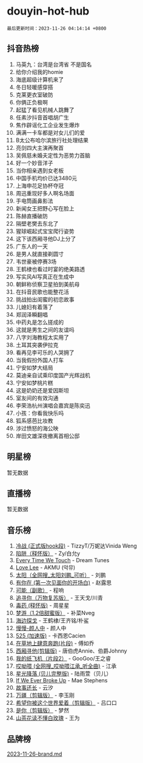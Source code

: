 # douyin-hot-hub

`最后更新时间：2023-11-26 04:14:14 +0800`

## 抖音热榜

1. 马英九：台湾是台湾省 不是国名
1. 给你介绍我的homie
1. 海底超级计算机来了
1. 冬日轻暖感穿搭
1. 克莱更衣室破防
1. 你俩正负极啊
1. 起猛了看见机械人跳舞了
1. 任素汐抖音首唱胡广生
1. 焦作辟谣化工企业发生爆炸
1. 满满一卡车都是对女儿们的爱
1. B太公布哈尔滨旅行社处理结果
1. 亮剑四大主演再聚首
1. 吴佩慈未婚夫定性为恶势力首脑
1. 好一个妙音洋子
1. 当你相亲遇到女老板
1. 中国手机均价已达3480元
1. 上海申花足协杯夺冠
1. 周迅重现好多人啊名场面
1. 手电筒画鼻影法
1. 新闻女王把野心写在脸上
1. 陈赫直播破防
1. 隔壁老樊去东北了
1. 猩球崛起式宝宝爬行姿势
1. 这下该西厢寻他DJ上分了
1. 广东人的一天
1. 是男人就直接剃圆寸
1. 韦世豪被停赛3场
1. 王鹤棣也看过时宴的绝美路透
1. 写实风AI写真正在生成中
1. 朝鲜称侦察卫星拍到美航母
1. 在抖音民歌也能整花活
1. 挑战拍出闺蜜的初恋故事
1. 儿媳妇有着落了
1. 郑润泽瞬翻唱
1. 中药丸是怎么搓成的
1. 这就是男生之间的友谊吗
1. 八字刘海教程太实用了
1. 土耳其突袭伊拉克
1. 看再见李可乐的人哭拥了
1. 当我假扮外国人打车
1. 宁安如梦大结局
1. 莫迪亲自试乘印度国产光辉战机
1. 宁安如梦桃片糕
1. 这是奶奶还是爱因斯坦
1. 室友间的有效沟通
1. 李荣浩杭州演唱会嘉宾是陈奕迅
1. 小孩：你看我快乐吗
1. 狐系感芭比妆教
1. 涉过愤怒的海公映
1. 岸田文雄深夜撤离首相公邸

## 明星榜

暂无数据

## 直播榜

暂无数据

## 音乐榜

1. [冷战 (正式版hook段)](https://sf3-cdn-tos.douyinstatic.com/obj/tos-cn-ve-2774/oMuEoiBasWApEMVDgNiI8VAByNmwo5J0pyf8Yx) - TizzyT/万妮达Vinida Weng
1. [陷阱（释怀版）](https://sf6-cdn-tos.douyinstatic.com/obj/tos-cn-ve-2774/oE8C21LeZrzKLDFfQYgMzx4GAIHageG5IzayY7) - Zy/白允y
1. [Every Time We Touch](https://sf3-cdn-tos.douyinstatic.com/obj/tos-cn-ve-2774/ogN6lUKQeBBfEVhIOMikG1CcJjugxk1tztZyhP) - Dream Tunes
1. [Love Lee](https://sf6-cdn-tos.douyinstatic.com/obj/tos-cn-ve-2774/o05GbkJGbCBTdDnMtB0fwOYgkeZp23vrWQDQBS) - AKMU (악뮤)
1. [太阳（全网搜_太阳刘鹏_可听）](https://sf3-cdn-tos.douyinstatic.com/obj/tos-cn-ve-2774/ogWbyIQnlBFImVbeDocRdCIYtBHlbJXgfZMvgz) - 刘鹏
1. [有你在 (第一次见面你的开场白)](https://sf6-cdn-tos.douyinstatic.com/obj/tos-cn-ve-2774/oAthrQ3ClJBfI57uBoFEgNDYtNCZ0TSYQQfxQ0) - 赵露思
1. [可能（副歌）](https://sf3-cdn-tos.douyinstatic.com/obj/tos-cn-ve-2774/cde1731888894259b333569393c2fb51) - 程响
1. [追寻你（万物复苏版）](https://sf6-cdn-tos.douyinstatic.com/obj/tos-cn-ve-2774/oYeAZJsbjIDit9APmBg8u6uDUQnHmoCf3gbo74) - 王天戈/川青
1. [毒药 (释怀版)](https://sf3-cdn-tos.douyinstatic.com/obj/tos-cn-ve-2774/oYILMEAzspdZBIzy4frJNB8ZHPHWAhiwowd4Ad) - 周星星
1. [梦游（1.2倍甜蜜版）](https://sf6-cdn-tos.douyinstatic.com/obj/tos-cn-ve-2774/o4gyAUm8hwufoEABmwVIiQtHsFuGzAEEWtNMzo) - 补菜Nveg
1. [海边探戈](https://sf3-cdn-tos.douyinstatic.com/obj/tos-cn-ve-2774/os9gE0VQCGqt6VQkZDyBBYvfSDY0QFe3vVmubn) - 王鹤棣/王齐铭/朴鲨
1. [慢慢-颜人中](https://sf3-cdn-tos.douyinstatic.com/obj/tos-cn-ve-2774/ocjHNfBXdBxQNC8ZGAeoLMFTUgtBg8bkExunDC) - 颜人中
1. [525 (加速版)](https://sf3-cdn-tos.douyinstatic.com/obj/tos-cn-ve-2774/oIfKCtqfDyP8Vc9FpAPgWMyezT6LnDT1abRwGg) - 卡西恩Cacien
1. [在草地上肆意奔跑(片段)](https://sf3-cdn-tos.douyinstatic.com/obj/tos-cn-ve-2774/8831d494742f45dabdfa8adb8b817259) - 傅如乔
1. [西厢寻他(剪辑版)](https://sf3-cdn-tos.douyinstatic.com/obj/tos-cn-ve-2774/oUsAVfAQKlRNxEv5qxvIB8o5qmIWUcXbzJKJhw) - 唐伯虎Annie、伯爵Johnny
1. [我的纸飞机（片段2）](https://sf3-cdn-tos.douyinstatic.com/obj/tos-cn-ve-2774/oM2ZrKcg2CD5AeRB2gkeXOFB1IxAGJdZPazYHf) - GooGoo/王之睿
1. [哎呦喂 (全网搜_哎呦喂江承_听全曲)](https://sf6-cdn-tos.douyinstatic.com/obj/tos-cn-ve-2774/o0uEo63ECfIFdmwKF5HMzF1FCfItHEagDDeCAL) - 江承
1. [星光降落 (贝儿完整版)](https://sf3-cdn-tos.douyinstatic.com/obj/tos-cn-ve-2774/okwB9hAwyAtsFFkFBzAX1hOOfQuIoMNs0W2Mwr) - 陆雨萱（贝儿）
1. [If We Ever Broke Up](https://sf3-cdn-tos.douyinstatic.com/obj/tos-cn-ve-2774/o8onj5HDk0ImtBmO0URBfeyCDXQJMYkQ1gb8Zy) - Mae Stephens
1. [故事还长](https://sf3-cdn-tos.douyinstatic.com/obj/tos-cn-ve-2774/30a26758c8594f0ab81ac675c33ee2c5) - 云汐
1. [万疆（剪辑版）](https://sf6-cdn-tos.douyinstatic.com/obj/tos-cn-ve-2774/ooG7oVgFlDTelKCjCsTTobQvbdtj1BBQXnfZd8) - 李玉刚
1. [希望你被这个世界爱着（剪辑版）](https://sf3-cdn-tos.douyinstatic.com/obj/tos-cn-ve-2774/oo4H3BfEygN7l7bQaMBOZHCQ1eI4FqtED5skQ2) - 吕口口
1. [是你（剪辑版）](https://sf3-cdn-tos.douyinstatic.com/obj/tos-cn-ve-2774/46019dae783c4c969944217fe1cfafc4) - 梦然
1. [山茶花读不懂白玫瑰](https://sf6-cdn-tos.douyinstatic.com/obj/tos-cn-ve-2774/osfn8B7DktrRHEPJgPCfDbw7QDQEkwC16BxZg9) - 王为

## 品牌榜

[2023-11-26-brand.md](2023-11-26-brand.md)
